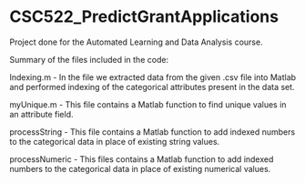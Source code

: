 # CSC522_PredictGrantApplications
Project done for the Automated Learning and Data Analysis course.

Summary of the files included in the code:

Indexing.m - In the file we extracted data from the given .csv file into Matlab and performed indexing of the categorical attributes present in the data set.

myUnique.m - This file contains a Matlab function to find unique values in an attribute field.

processString - This file contains a Matlab function to add indexed numbers to the categorical data in place of existing string values.

processNumeric - This files contains a Matlab function to add indexed numbers to the categorical data in place of existing numerical values.

